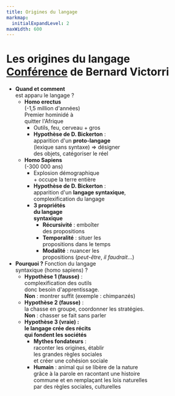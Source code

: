 ```yaml
---
title: Origines du langage
markmap:
  initialExpandLevel: 2
maxWidth: 600
---
```

# **Les origines du langage** <br> [Conférence](https://www.youtube.com/watch?v=gmC6x7jfpBg&t=113s) de Bernard Victorri
- **Quand et comment**<br> est apparu le langage ? <!--fold-->
  - **Homo erectus** <br> (-1,5 million d'années) <br> Premier hominidé à <br>quitter l'Afrique
    - Outils, feu, cerveau + gros
    - **Hypothèse de D. Bickerton** : <br>apparition d'un **proto-langage** <br>(lexique sans syntaxe) => désigner <br>des objets, catégoriser le réel
  - **Homo Sapiens** <br> (-300 000 ans) 
    - Explosion démographique <br>+ occupe la terre entière
    - **Hypothèse de D. Bickerton** : <br>apparition d'un **langage syntaxique**, <br>complexification du langage
    - **3 propriétés <br> du langage <br>syntaxique**
      - **Récursivité** : emboîter <br>des propositions
      - **Temporalité** : situer les <br>propositions dans le temps
      - **Modalité** : nuancer les<br> propositions (*peut-être*, *il faudrait*...)
- **Pourquoi ?** Fonction du langage <br>syntaxique (homo sapiens) ? <!--fold-->
  - **Hypothèse 1 (fausse)** : <br>complexification des outils <br>donc besoin d'apprentissage. <br>**Non** : montrer suffit (exemple : chimpanzés)
  - **Hypothèse 2 (fausse)** : <br>la chasse en groupe, coordonner les stratégies. <br>**Non** : chasser se fait sans parler
  - **Hypothèse 3 (vraie) : <br>le langage crée des récits <br>qui fondent les sociétés**
    - **Mythes fondateurs** : <br>raconter les origines, établir <br>les grandes règles sociales <br> et créer une cohésion sociale
    - **Humain** : animal qui se libère de la nature <br>grâce à la parole en racontant une histoire <br>commune  et en remplaçant les lois naturelles <br>par des règles sociales, culturelles